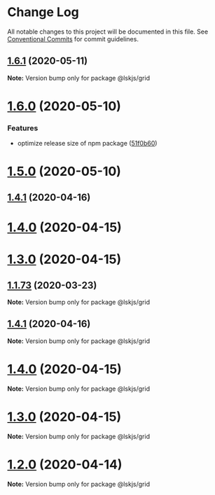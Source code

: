 # Change Log

All notable changes to this project will be documented in this file.
See [Conventional Commits](https://conventionalcommits.org) for commit guidelines.

## [1.6.1](https://github.com/lskjs/ux/tree/master/packages/grid/compare/v1.6.0...v1.6.1) (2020-05-11)

**Note:** Version bump only for package @lskjs/grid





# [1.6.0](https://github.com/lskjs/ux/tree/master/packages/grid/compare/v1.5.0...v1.6.0) (2020-05-10)


### Features

* optimize release size of npm package ([51f0b60](https://github.com/lskjs/ux/tree/master/packages/grid/commit/51f0b60a4a471b0b1da9232105a4cf23b720ec8c))





# [1.5.0](https://github.com/lskjs/ux/tree/master/packages/grid/compare/v1.1.94...v1.5.0) (2020-05-10)



## [1.4.1](https://github.com/lskjs/ux/tree/master/packages/grid/compare/v1.4.0...v1.4.1) (2020-04-16)



# [1.4.0](https://github.com/lskjs/ux/tree/master/packages/grid/compare/v1.3.0...v1.4.0) (2020-04-15)



# [1.3.0](https://github.com/lskjs/ux/tree/master/packages/grid/compare/v1.1.76...v1.3.0) (2020-04-15)



## [1.1.73](https://github.com/lskjs/ux/tree/master/packages/grid/compare/v1.1.72...v1.1.73) (2020-03-23)

**Note:** Version bump only for package @lskjs/grid





## [1.4.1](https://github.com/lskjs/ux/tree/master/packages/grid/compare/v1.4.0...v1.4.1) (2020-04-16)

**Note:** Version bump only for package @lskjs/grid





# [1.4.0](https://github.com/lskjs/ux/tree/master/packages/grid/compare/v1.3.0...v1.4.0) (2020-04-15)

**Note:** Version bump only for package @lskjs/grid





# [1.3.0](https://github.com/lskjs/ux/tree/master/packages/grid/compare/v1.1.76...v1.3.0) (2020-04-15)

**Note:** Version bump only for package @lskjs/grid





# [1.2.0](https://github.com/lskjs/ux/tree/master/packages/grid/compare/v1.1.76...v1.2.0) (2020-04-14)

**Note:** Version bump only for package @lskjs/grid
